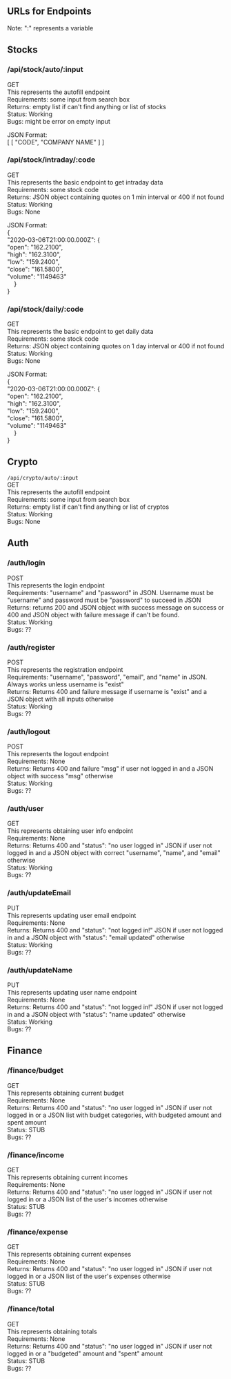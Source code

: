## URLs for Endpoints

Note: ":" represents a variable

## Stocks

### /api/stock/auto/:input  
GET  
This represents the autofill endpoint  
Requirements: some input from search box  
Returns: empty list if can't find anything or list of stocks  
Status: Working  
Bugs: might be error on empty input  

JSON Format:  
[
    [
    "CODE",
    "COMPANY NAME"
    ]
]

### /api/stock/intraday/:code  
GET  
This represents the basic endpoint to get intraday data  
Requirements: some stock code  
Returns: JSON object containing quotes on 1 min interval or 400 if not found  
Status: Working  
Bugs: None  

JSON Format:  
{  
    "2020-03-06T21:00:00.000Z": {  
        "open": "162.2100",  
        "high": "162.3100",  
        "low": "159.2400",  
        "close": "161.5800",  
        "volume": "1149463"  
&nbsp;&nbsp;&nbsp;&nbsp;}     
} 

### /api/stock/daily/:code  
GET  
This represents the basic endpoint to get daily data  
Requirements: some stock code  
Returns: JSON object containing quotes on 1 day interval or 400 if not found  
Status: Working  
Bugs: None   

JSON Format:  
{  
    "2020-03-06T21:00:00.000Z": {  
        "open": "162.2100",  
        "high": "162.3100",  
        "low": "159.2400",  
        "close": "161.5800",  
        "volume": "1149463"  
&nbsp;&nbsp;&nbsp;&nbsp;}     
} 

## Crypto

`/api/crypto/auto/:input`  
GET  
This represents the autofill endpoint  
Requirements: some input from search box  
Returns: empty list if can't find anything or list of cryptos  
Status: Working  
Bugs: None  

## Auth

### /auth/login  
POST  
This represents the login endpoint  
Requirements: "username" and "password" in JSON. Username must be "username" and password must be "password" to succeed in JSON  
Returns: returns 200 and JSON object with success message on success or 400 and JSON object with failure message if can't be found.  
Status: Working  
Bugs: ??  

### /auth/register  
POST  
This represents the registration endpoint  
Requirements: "username", "password", "email", and "name" in JSON. Always works unless username is "exist"  
Returns: Returns 400 and failure message if username is "exist" and a JSON object with all inputs otherwise  
Status: Working  
Bugs: ??  

### /auth/logout  
POST  
This represents the logout endpoint  
Requirements: None  
Returns: Returns 400 and failure "msg" if user not logged in and a JSON object with success "msg" otherwise  
Status: Working  
Bugs: ??  

### /auth/user  
GET  
This represents obtaining user info endpoint  
Requirements: None  
Returns: Returns 400 and "status": "no user logged in" JSON if user not logged in and a JSON object with correct "username", "name", and "email" otherwise  
Status: Working  
Bugs: ??  

### /auth/updateEmail  
PUT  
This represents updating user email endpoint  
Requirements: None  
Returns: Returns 400 and "status": "not logged in!" JSON if user not logged in and a JSON object with "status": "email updated" otherwise  
Status: Working  
Bugs: ??  

### /auth/updateName  
PUT  
This represents updating user name endpoint  
Requirements: None  
Returns: Returns 400 and "status": "not logged in!" JSON if user not logged in and a JSON object with "status": "name updated" otherwise  
Status: Working  
Bugs: ??  

## Finance

### /finance/budget  
GET  
This represents obtaining current budget  
Requirements: None  
Returns: Returns 400 and "status": "no user logged in" JSON if user not logged in or a JSON list with budget categories, with budgeted amount and spent amount  
Status: STUB  
Bugs: ??  

### /finance/income  
GET  
This represents obtaining current incomes  
Requirements: None  
Returns: Returns 400 and "status": "no user logged in" JSON if user not logged in or a JSON list of the user's incomes otherwise  
Status: STUB  
Bugs: ??  

### /finance/expense  
GET  
This represents obtaining current expenses  
Requirements: None  
Returns: Returns 400 and "status": "no user logged in" JSON if user not logged in or a JSON list of the user's expenses otherwise  
Status: STUB  
Bugs: ??  

### /finance/total  
GET  
This represents obtaining totals  
Requirements: None  
Returns: Returns 400 and "status": "no user logged in" JSON if user not logged in or a "budgeted" amount and "spent" amount  
Status: STUB  
Bugs: ??  
